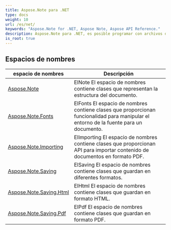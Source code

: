 ```yaml
---
title: Aspose.Note para .NET
type: docs
weight: 10
url: /es/net/
keywords: "Aspose.Note for .NET, Aspose Note, Aspose API Reference."
description: Aspose.Note para .NET, es posible programar con archivos de Microsoft OneNote sin Microsoft Office Automation.
is_root: true
---
```


## Espacios de nombres

| espacio de nombres | Descripción |
| --- | --- |
| [Aspose.Note](./aspose.note/) | ElNote El espacio de nombres contiene clases que representan la estructura del documento. |
| [Aspose.Note.Fonts](./aspose.note.fonts/) | ElFonts El espacio de nombres contiene clases que proporcionan funcionalidad para manipular el entorno de la fuente para un documento. |
| [Aspose.Note.Importing](./aspose.note.importing/) | ElImporting El espacio de nombres contiene clases que proporcionan API para importar contenido de documentos en formato PDF. |
| [Aspose.Note.Saving](./aspose.note.saving/) | ElSaving El espacio de nombres contiene clases que guardan en diferentes formatos. |
| [Aspose.Note.Saving.Html](./aspose.note.saving.html/) | ElHtml El espacio de nombres contiene clases que guardan en formato HTML. |
| [Aspose.Note.Saving.Pdf](./aspose.note.saving.pdf/) | ElPdf El espacio de nombres contiene clases que guardan en formato PDF. |


